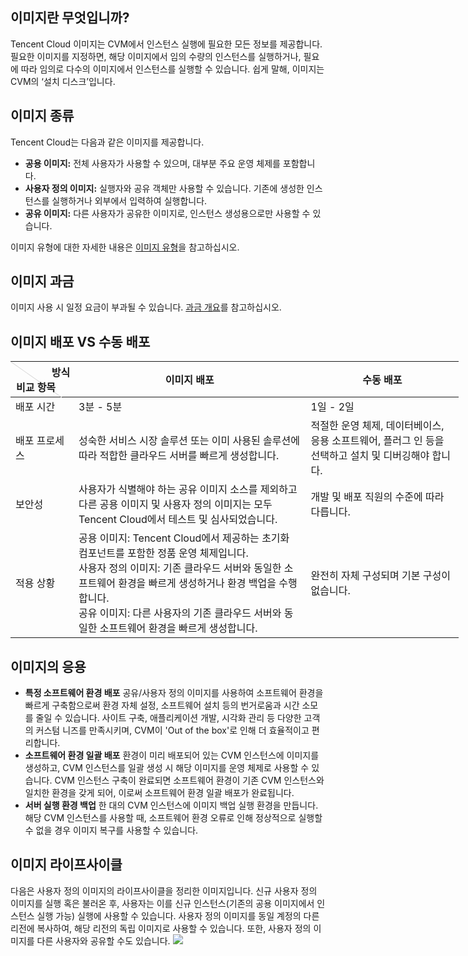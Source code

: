 ## 이미지란 무엇입니까?
Tencent Cloud 이미지는 CVM에서 인스턴스 실행에 필요한 모든 정보를 제공합니다. 필요한 이미지를 지정하면, 해당 이미지에서 임의 수량의 인스턴스를 실행하거나, 필요에 따라 임의로 다수의 이미지에서 인스턴스를 실행할 수 있습니다. 쉽게 말해, 이미지는 CVM의 ‘설치 디스크’입니다.

## 이미지 종류
Tencent Cloud는 다음과 같은 이미지를 제공합니다.
- **공용 이미지:** 전체 사용자가 사용할 수 있으며, 대부분 주요 운영 체제를 포함합니다.
- **사용자 정의 이미지:** 실행자와 공유 객체만 사용할 수 있습니다. 기존에 생성한 인스턴스를 실행하거나 외부에서 입력하여 실행합니다.
- **공유 이미지:** 다른 사용자가 공유한 이미지로, 인스턴스 생성용으로만 사용할 수 있습니다.

이미지 유형에 대한 자세한 내용은 [이미지 유형](https://intl.cloud.tencent.com/document/product/213/4941)을 참고하십시오.

## 이미지 과금[](id:mirrorBilling)
이미지 사용 시 일정 요금이 부과될 수 있습니다. [과금 개요](https://intl.cloud.tencent.com/document/product/213/2179)를 참고하십시오.

## 이미지 배포 VS 수동 배포

<table style="width:717px;">
<thead>
<tr>
<th style="width:85px;height:45px;position:relative;font-weight:700;" valign="top"><div style="position:absolute;width:1px;height:102px;top:0;left:0;background-color: #d9d9d9;transform: rotate(-55deg);transform-origin:top;"></div><div style="position:relative;left:30px">방식</div><div style="position:relative;left:-10px">비교 항목</th>
<th><strong>이미지 배포</strong></th>
<th><strong>수동 배포</strong></th>
</tr>
</thead>
<tbody><tr>
<td>배포 시간</td>
<td>3분 - 5분</td>
<td>1일 - 2일</td>
</tr>
<tr>
<td>배포 프로세스</td>
<td>성숙한 서비스 시장 솔루션 또는 이미 사용된 솔루션에 따라 적합한 클라우드 서버를 빠르게 생성합니다.</td>
<td>적절한 운영 체제, 데이터베이스, 응용 소프트웨어, 플러그 인 등을 선택하고 설치 및 디버깅해야 합니다. </td>
</tr>
<tr>
<td>보안성</td>
<td>사용자가 식별해야 하는 공유 이미지 소스를 제외하고 다른 공용 이미지 및 사용자 정의 이미지는 모두 Tencent Cloud에서 테스트 및 심사되었습니다. </td>
<td>개발 및 배포 직원의 수준에 따라 다릅니다. </td>
</tr>
<tr>
<td>적용 상황</td>
<td>공용 이미지: Tencent Cloud에서 제공하는 초기화 컴포넌트를 포함한 정품 운영 체제입니다. <br>사용자 정의 이미지: 기존 클라우드 서버와 동일한 소프트웨어 환경을 빠르게 생성하거나 환경 백업을 수행합니다. <br>공유 이미지: 다른 사용자의 기존 클라우드 서버와 동일한 소프트웨어 환경을 빠르게 생성합니다. </td>
<td>완전히 자체 구성되며 기본 구성이 없습니다.</td>
</tr>
</tbody></table>

## 이미지의 응용
 - **특정 소프트웨어 환경 배포**
공유/사용자 정의 이미지를 사용하여 소프트웨어 환경을 빠르게 구축함으로써 환경 자체 설정, 소프트웨어 설치 등의 번거로움과 시간 소모를 줄일 수 있습니다. 사이트 구축, 애플리케이션 개발, 시각화 관리 등 다양한 고객의 커스텀 니즈를 만족시키며, CVM이 'Out of the box'로 인해 더 효율적이고 편리합니다.
 - **소프트웨어 환경 일괄 배포**
환경이 미리 배포되어 있는 CVM 인스턴스에 이미지를 생성하고, CVM 인스턴스를 일괄 생성 시 해당 이미지를 운영 체제로 사용할 수 있습니다. CVM 인스턴스 구축이 완료되면 소프트웨어 환경이 기존 CVM 인스턴스와 일치한 환경을 갖게 되어, 이로써 소프트웨어 환경 일괄 배포가 완료됩니다.
 - **서버 실행 환경 백업**
한 대의 CVM 인스턴스에 이미지 백업 실행 환경을 만듭니다. 해당 CVM 인스턴스를 사용할 때, 소프트웨어 환경 오류로 인해 정상적으로 실행할 수 없을 경우 이미지 복구를 사용할 수 있습니다.

## 이미지 라이프사이클

다음은 사용자 정의 이미지의 라이프사이클을 정리한 이미지입니다. 신규 사용자 정의 이미지를 실행 혹은 불러온 후, 사용자는 이를 신규 인스턴스(기존의 공용 이미지에서 인스턴스 실행 가능) 실행에 사용할 수 있습니다. 사용자 정의 이미지를 동일 계정의 다른 리전에 복사하여, 해당 리전의 독립 이미지로 사용할 수 있습니다. 또한, 사용자 정의 이미지를 다른 사용자와 공유할 수도 있습니다.
![](https://qcloudimg.tencent-cloud.cn/raw/fc696f071652956e00c62c273fc5dde3.png)

